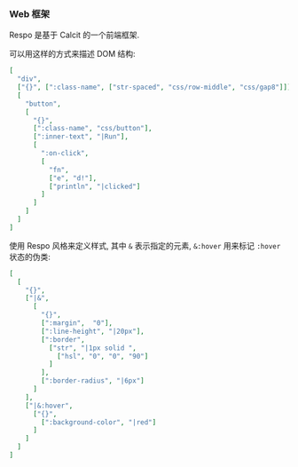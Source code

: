
### Web 框架

Respo 是基于 Calcit 的一个前端框架.

可以用这样的方式来描述 DOM 结构:

```json
[
  "div",
  ["{}", [":class-name", ["str-spaced", "css/row-middle", "css/gap8"]]],
  [
    "button",
    [
      "{}",
      [":class-name", "css/button"],
      [":inner-text", "|Run"],
      [
        ":on-click",
        [
          "fn",
          ["e", "d!"],
          ["println", "|clicked"]
        ]
      ]
    ]
  ]
]
```

使用 Respo 风格来定义样式, 其中 `&` 表示指定的元素, `&:hover` 用来标记 `:hover` 状态的伪类:

```json
[
  [
    "{}",
    ["|&",
      [
        "{}",
        [":margin",  "0"],
        [":line-height", "|20px"],
        [":border",
          ["str", "|1px solid ",
            ["hsl", "0", "0", "90"]
          ]
        ],
        [":border-radius", "|6px"]
      ]
    ],
    ["|&:hover",
      ["{}",
        [":background-color", "|red"]
      ]
    ]
  ]
]
```
